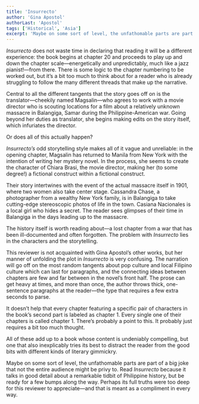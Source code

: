 ```yaml
---
title: 'Insurrecto'
author: 'Gina Apostol'
authorLast: 'Apostol'
tags: ['Historical', 'Asia']
excerpt: 'Maybe on some sort of level, the unfathomable parts are part of a big joke that not the entire audience might be privy to. Read <em>Insurrecto</em> because it talks in good detail about a remarkable tidbit of Philippine history, but be ready for a few bumps along the way.'
---
```


*Insurrecto* does not waste time in declaring that reading it will be a different experience: the book begins at chapter 20 and proceeds to play up and down the chapter scale&mdash;energetically and unpredictably, much like a jazz pianist\!&mdash;from there. There is some logic to the chapter numbering to be worked out, but it’s a bit too much to think about for a reader who is already struggling to follow the many different threads that make up the narrative.

Central to all the different tangents that the story goes off on is the translator&mdash;cheekily named Magsalin&mdash;who agrees to work with a movie director who is scouting locations for a film about a relatively unknown massacre in Balangiga, Samar during the Philippine-American war. Going beyond her duties as translator, she begins making edits on the story itself, which infuriates the director.

Or does all of this actually happen?

*Insurrecto’s* odd storytelling style makes all of it vague and unreliable: in the opening chapter, Magsalin has returned to Manila from New York with the intention of writing her mystery novel. In the process, she seems to create the character of Chiara Brasi, the movie director, making her (to some degree\!) a fictional construct within a fictional construct.

Their story intertwines with the event of the actual massacre itself in 1901, where two women also take center stage. Cassandra Chase, a photographer from a wealthy New York family, is in Balangiga to take cutting-edge stereoscopic photos of life in the town. Casiana Nacionales is a local girl who hides a secret. The reader sees glimpses of their time in Balangiga in the days leading up to the massacre.

The history itself is worth reading about&mdash;a lost chapter from a war that has been ill-documented and often forgotten. The problem with *Insurrecto* lies in the characters and the storytelling.

This reviewer is not acquainted with Gina Apostol’s other works, but her manner of unfolding the plot in *Insurrecto* is very confusing. The narration will go off on the most random tangents about pop culture and local Filipino culture which can last for paragraphs, and the connecting ideas between chapters are few and far between in the novel’s front half. The prose can get heavy at times, and more than once, the author throws thick, one-sentence paragraphs at the reader&mdash;the type that requires a few extra seconds to parse.

It doesn’t help that every chapter featuring a specific pair of characters in the book’s second part is labeled as chapter 1\. Every single one of their chapters is called chapter 1\. There’s probably a point to this. It probably just requires a bit too much thought.

All of these add up to a book whose content is undeniably compelling, but one that also inexplicably tries its best to distract the reader from the good bits with different kinds of literary gimmickry.

Maybe on some sort of level, the unfathomable parts are part of a big joke that not the entire audience might be privy to. Read *Insurrecto* because it talks in good detail about a remarkable tidbit of Philippine history, but be ready for a few bumps along the way. Perhaps its full truths were too deep for this reviewer to appreciate&mdash;and that is meant as a compliment in every way.